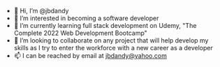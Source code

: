 - 👋 Hi, I’m @jbdandy
- 👀 I’m interested in becoming a software developer
- 🌱 I’m currently learning full stack development on Udemy, "The Complete 2022 Web Development Bootcamp"
- 💞️ I’m looking to collaborate on any project that will help develop my skills as I try to enter the workforce with a new career as a developer
- 📫 I can be reached by email at jbdandy@yahoo.com

<!---
jbdandy/jbdandy is a ✨ special ✨ repository because its `README.md` (this file) appears on your GitHub profile.
You can click the Preview link to take a look at your changes.
--->

